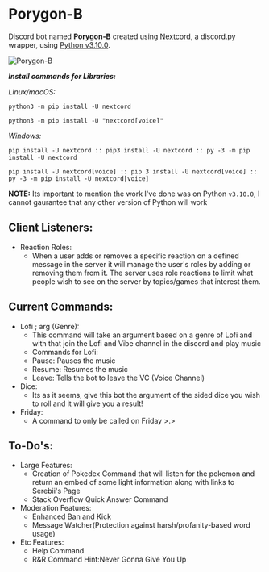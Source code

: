 # Porygon-B
Discord bot named **Porygon-B** created using [Nextcord](https://github.com/nextcord/nextcord), a discord.py wrapper, using [Python v3.10.0](https://www.python.org/downloads/release/python-3100/).

![Porygon-B](https://pbs.twimg.com/profile_images/1530033914/137porygon_200x200.png)

***Install commands for Libraries:***

*Linux/macOS:*
```
python3 -m pip install -U nextcord
 
python3 -m pip install -U "nextcord[voice]"
```
*Windows:*
```
pip install -U nextcord :: pip3 install -U nextcord :: py -3 -m pip install -U nextcord

pip install -U nextcord[voice] :: pip 3 install -U nextcord[voice] :: py -3 -m pip install -U nextcord[voice]
```
**NOTE:** Its important to mention the work I've done was on Python `v3.10.0`, I cannot gaurantee that any other version of Python will work



## Client Listeners:
* Reaction Roles:
  - When a user adds or removes a specific reaction on a defined message in the server it will manage the user's roles by adding or removing them from it. The server uses role reactions to limit what people wish to see on the server by topics/games that interest them.

## Current Commands:
* Lofi ; arg (Genre):
  - This command will take an argument based on a genre of Lofi and with that join the Lofi and Vibe channel in the discord and play music
  - Commands for Lofi:
   - Pause: Pauses the music
   - Resume: Resumes the music
   - Leave: Tells the bot to leave the VC (Voice Channel)
* Dice:
  - Its as it seems, give this bot the argument of the sided dice you wish to roll and it will give you a result!
* Friday:
  - A command to only be called on Friday >.>


## To-Do's:
* Large Features:
  - Creation of Pokedex Command that will listen for the pokemon and return an embed of some light information along with links to Serebii's Page
  - Stack Overflow Quick Answer Command
* Moderation Features:
  - Enhanced Ban and Kick
  - Message Watcher(Protection against harsh/profanity-based word usage)
* Etc Features:
  - Help Command
  - R&R Command Hint:Never Gonna Give You Up

